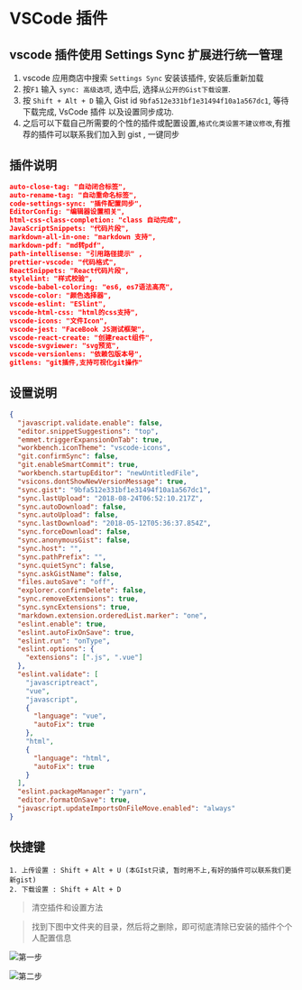 # VSCode 插件

## vscode 插件使用 Settings Sync 扩展进行统一管理

1. vscode 应用商店中搜索 `Settings Sync` 安装该插件, 安装后重新加载
1. 按`F1` 输入 `sync: 高级选项`, 选中后, 选择`从公开的Gist下载设置`.
1. 按 `Shift + Alt + D` 输入 Gist id `9bfa512e331bf1e31494f10a1a567dc1`, 等待下载完成, VsCode 插件 以及设置同步成功.
1. 之后可以下载自己所需要的个性的插件或配置设置,`格式化类设置不建议修改`,有推荐的插件可以联系我们加入到 gist , 一键同步

## 插件说明

```json
auto-close-tag: "自动闭合标签",
auto-rename-tag: "自动重命名标签",
code-settings-sync: "插件配置同步",
EditorConfig: "编辑器设置相关",
html-css-class-completion: "class 自动完成",
JavaScriptSnippets: "代码片段",
markdown-all-in-one: "markdown 支持",
markdown-pdf: "md转pdf",
path-intellisense: "引用路径提示" ,
prettier-vscode: "代码格式",
ReactSnippets: "React代码片段",
stylelint: "样式校验",
vscode-babel-coloring: "es6, es7语法高亮",
vscode-color: "颜色选择器",
vscode-eslint: "ESlint",
vscode-html-css: "html的css支持",
vscode-icons: "文件Icon",
vscode-jest: "FaceBook JS测试框架",
vscode-react-create: "创建react组件",
vscode-svgviewer: "svg预览",
vscode-versionlens: "依赖包版本号",
gitlens: "git插件,支持可视化git操作"
```

## 设置说明

```json
{
  "javascript.validate.enable": false,
  "editor.snippetSuggestions": "top",
  "emmet.triggerExpansionOnTab": true,
  "workbench.iconTheme": "vscode-icons",
  "git.confirmSync": false,
  "git.enableSmartCommit": true,
  "workbench.startupEditor": "newUntitledFile",
  "vsicons.dontShowNewVersionMessage": true,
  "sync.gist": "9bfa512e331bf1e31494f10a1a567dc1",
  "sync.lastUpload": "2018-08-24T06:52:10.217Z",
  "sync.autoDownload": false,
  "sync.autoUpload": false,
  "sync.lastDownload": "2018-05-12T05:36:37.854Z",
  "sync.forceDownload": false,
  "sync.anonymousGist": false,
  "sync.host": "",
  "sync.pathPrefix": "",
  "sync.quietSync": false,
  "sync.askGistName": false,
  "files.autoSave": "off",
  "explorer.confirmDelete": false,
  "sync.removeExtensions": true,
  "sync.syncExtensions": true,
  "markdown.extension.orderedList.marker": "one",
  "eslint.enable": true,
  "eslint.autoFixOnSave": true,
  "eslint.run": "onType",
  "eslint.options": {
    "extensions": [".js", ".vue"]
  },
  "eslint.validate": [
    "javascriptreact",
    "vue",
    "javascript",
    {
      "language": "vue",
      "autoFix": true
    },
    "html",
    {
      "language": "html",
      "autoFix": true
    }
  ],
  "eslint.packageManager": "yarn",
  "editor.formatOnSave": true,
  "javascript.updateImportsOnFileMove.enabled": "always"
}
```

## 快捷键

```
1. 上传设置 : Shift + Alt + U (本GIst只读, 暂时用不上,有好的插件可以联系我们更新gist)
2. 下载设置 : Shift + Alt + D
```

> 清空插件和设置方法

> 找到下图中文件夹的目录，然后将之删除，即可彻底清除已安装的插件个个人配置信息

![第一步](https://img2018.cnblogs.com/blog/1171464/201902/1171464-20190216172012033-1043629970.png)

![第二步](https://img2018.cnblogs.com/blog/1171464/201902/1171464-20190216172028045-1768990319.png)
